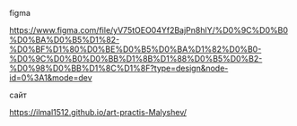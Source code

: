 figma

https://www.figma.com/file/yV75tOEO04Yf2BajPn8hlY/%D0%9C%D0%B0%D0%BA%D0%B5%D1%82-%D0%BF%D1%80%D0%BE%D0%B5%D0%BA%D1%82%D0%B0-%D0%9C%D0%B0%D0%BB%D1%8B%D1%88%D0%B5%D0%B2-%D0%98%D0%BB%D1%8C%D1%8F?type=design&node-id=0%3A1&mode=dev

сайт

https://ilmal1512.github.io/art-practis-Malyshev/
